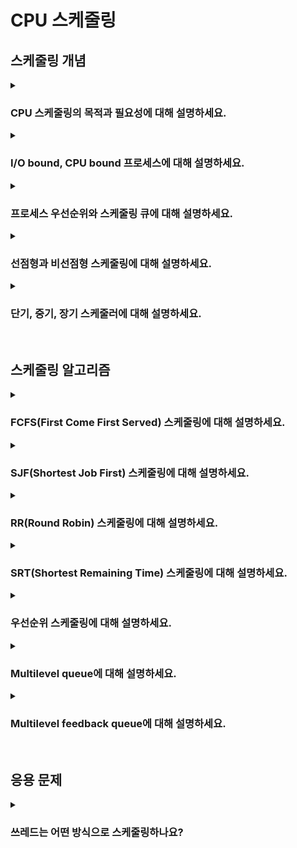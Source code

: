 # CPU 스케줄링

## 스케줄링 개념

<details>  
<summary><h3>CPU 스케줄링의 목적과 필요성에 대해 설명하세요.</h3></summary>

#### 목적
- 공정성: 모든 프로세스가 CPU를 공정하게 사용할 수 있도록 보장하기 위함
- CPU 이용률 극대화: CPU가 쉬지 않고 사용되도록 하여 자원 낭비를 방지하기 위함 

#### 필요성
- 멀티태스킹: 동시에 여러 프로세스를 실행하기 위함
- 우선순위 관리: 높은 우선순위를 가진 프로세스가 먼저 실행될 수 있도록하기 위함 

</details>

<details>  
<summary><h3>I/O bound, CPU bound 프로세스에 대해 설명하세요.</h3></summary>

#### 버스트(Burst)
- CPU 버스트: 프로세스가 CPU를 연속적으로 점유하는 시간
- I/O 버스트: 프로세스가 I/O 작업을 요청하고 기다리는 시간

#### I/O bound 프로세스
- CPU 버스트에 비해 I/O 버스트가 많은 프로세스(e.g. 일반적인 백엔드 API 서버)
- I/O 요청 후 응답을 기다리는 시간이 길기 때문에, CPU가 상대적으로 덜 사용됨

#### CPU bound 프로세스
- I/O 버스트에 비해 CPU 버스트가 많은 프로세스(e.g. 동영상 편집 프로그램 등)

<details>  
<summary><h4>듀얼 코어 CPU에서 동작할 CPU bound 프로그램은 몇 개의 쓰레드를 사용하는게 좋을까요?</h4></summary>

- 코어 개수와 비슷한 개수의 쓰레드를 사용하는 것이 좋음, 즉 2개 ~ 3개의 쓰레드를 사용하는 것이 적절함
- 불필요하게 많은 쓰레드를 사용하면 컨텍스트 스위칭 오버헤드가 심해짐
</details>

<details>  
<summary><h4>듀얼 코어 CPU에서 동작할 I/O bound 프로그램은 몇 개의 쓰레드를 사용하는게 좋을까요?</h4></summary>

- 상황에 맞게 적절한 개수의 쓰레드를 사용해야함
- 단, I/O 작업을 하는 동안 CPU가 대기하는 시간이 길어지므로 많은 수의 쓰레드를 사용하는 것이 일반적임
</details>

</details>

<details>  
<summary><h3>프로세스 우선순위와 스케줄링 큐에 대해 설명하세요.</h3></summary>

</details>

<details>  
<summary><h3>선점형과 비선점형 스케줄링에 대해 설명하세요.</h3></summary>

</details>

<details>  
<summary><h3>단기, 중기, 장기 스케줄러에 대해 설명하세요.</h3></summary>

</details>

<br>

## 스케줄링 알고리즘

<details>  
<summary><h3>FCFS(First Come First Served) 스케줄링에 대해 설명하세요.</h3></summary>

<details>  
<summary><h4>Convoy effect에 대해 설명하세요.</h3></summary>

</details>
</details>

<details>  
<summary><h3>SJF(Shortest Job First) 스케줄링에 대해 설명하세요.</h3></summary>

</details>

<details>  
<summary><h3>RR(Round Robin) 스케줄링에 대해 설명하세요.</h3></summary>

<details>  
<summary><h4>Time slice에 따른 trade-off를 설명하세요.</h3></summary>

</details>
</details>

<details>  
<summary><h3>SRT(Shortest Remaining Time) 스케줄링에 대해 설명하세요.</h3></summary>

</details>

<details>  
<summary><h3>우선순위 스케줄링에 대해 설명하세요.</h3></summary>

<details>  
<summary><h4>Starvation 문제와 그 해결법에 대해 설명하세요.</h4></summary>

</details>
</details>

<details>  
<summary><h3>Multilevel queue에 대해 설명하세요.</h3></summary>

</details>

<details>  
<summary><h3>Multilevel feedback queue에 대해 설명하세요.</h3></summary>

</details>

<br>

## 응용 문제

<details>  
<summary><h3>쓰레드는 어떤 방식으로 스케줄링하나요?</h3></summary>

</details>
